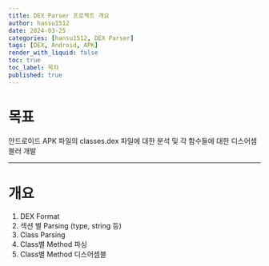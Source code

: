 ```yaml
---
title: DEX Parser 프로젝트 개요
author: hansu1512
date: 2024-03-25
categories: [hansu1512, DEX Parser]
tags: [DEX, Android, APK]
render_with_liquid: false
toc: true
toc_label: 목차
published: true   
---
```


# 목표
안드로이드 APK 파일의 classes.dex 파일에 대한 분석 및 각 함수들에 대한 디스어셈블러 개발

---
# 개요
1. DEX Format
2. 섹션 별 Parsing (type, string 등)
3. Class Parsing
4. Class별 Method 파싱
5. Class별 Method 디스어셈블